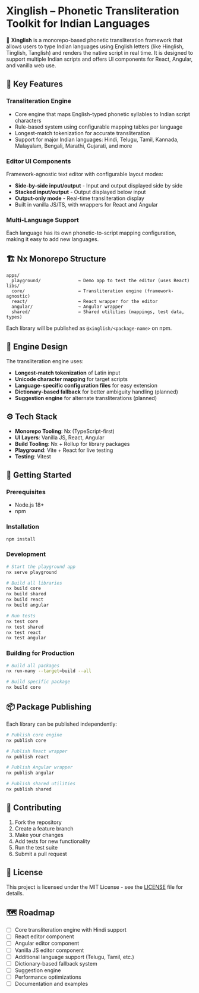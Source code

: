 # Xinglish – Phonetic Transliteration Toolkit for Indian Languages

🚀 **Xinglish** is a monorepo-based phonetic transliteration framework that allows users to type Indian languages using English letters (like Hinglish, Tinglish, Tanglish) and renders the native script in real time. It is designed to support multiple Indian scripts and offers UI components for React, Angular, and vanilla web use.

## 🧩 Key Features

### Transliteration Engine

- Core engine that maps English-typed phonetic syllables to Indian script characters
- Rule-based system using configurable mapping tables per language
- Longest-match tokenization for accurate transliteration
- Support for major Indian languages: Hindi, Telugu, Tamil, Kannada, Malayalam, Bengali, Marathi, Gujarati, and more

### Editor UI Components

Framework-agnostic text editor with configurable layout modes:

- **Side-by-side input/output** - Input and output displayed side by side
- **Stacked input/output** - Output displayed below input
- **Output-only mode** - Real-time transliteration display
- Built in vanilla JS/TS, with wrappers for React and Angular

### Multi-Language Support

Each language has its own phonetic-to-script mapping configuration, making it easy to add new languages.

## 🏗️ Nx Monorepo Structure

```
apps/
  playground/              → Demo app to test the editor (uses React)
libs/
  core/                    → Transliteration engine (framework-agnostic)
  react/                   → React wrapper for the editor
  angular/                 → Angular wrapper
  shared/                  → Shared utilities (mappings, test data, types)
```

Each library will be published as `@xinglish/<package-name>` on npm.

## 🧠 Engine Design

The transliteration engine uses:

- **Longest-match tokenization** of Latin input
- **Unicode character mapping** for target scripts
- **Language-specific configuration files** for easy extension
- **Dictionary-based fallback** for better ambiguity handling (planned)
- **Suggestion engine** for alternate transliterations (planned)

## ⚙️ Tech Stack

- **Monorepo Tooling**: Nx (TypeScript-first)
- **UI Layers**: Vanilla JS, React, Angular
- **Build Tooling**: Nx + Rollup for library packages
- **Playground**: Vite + React for live testing
- **Testing**: Vitest

## 🚀 Getting Started

### Prerequisites

- Node.js 18+
- npm

### Installation

```bash
npm install
```

### Development

```bash
# Start the playground app
nx serve playground

# Build all libraries
nx build core
nx build shared
nx build react
nx build angular

# Run tests
nx test core
nx test shared
nx test react
nx test angular
```

### Building for Production

```bash
# Build all packages
nx run-many --target=build --all

# Build specific package
nx build core
```

## 📦 Package Publishing

Each library can be published independently:

```bash
# Publish core engine
nx publish core

# Publish React wrapper
nx publish react

# Publish Angular wrapper
nx publish angular

# Publish shared utilities
nx publish shared
```

## 🤝 Contributing

1. Fork the repository
2. Create a feature branch
3. Make your changes
4. Add tests for new functionality
5. Run the test suite
6. Submit a pull request

## 📄 License

This project is licensed under the MIT License - see the [LICENSE](LICENSE) file for details.

## 🗺️ Roadmap

- [ ] Core transliteration engine with Hindi support
- [ ] React editor component
- [ ] Angular editor component
- [ ] Vanilla JS editor component
- [ ] Additional language support (Telugu, Tamil, etc.)
- [ ] Dictionary-based fallback system
- [ ] Suggestion engine
- [ ] Performance optimizations
- [ ] Documentation and examples
